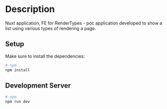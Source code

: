 # Description

Nuxt application, FE for RenderTypes - poc application developed to show a list using various types of rendering a page.

## Setup

Make sure to install the dependencies:

```bash
# npm
npm install
```

## Development Server

```bash
# npm
npm run dev
```
